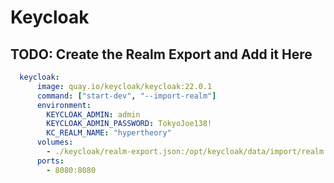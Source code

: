 
# Keycloak

## TODO: Create the Realm Export and Add it Here


```yaml
  keycloak:
      image: quay.io/keycloak/keycloak:22.0.1
      command: ["start-dev", "--import-realm"]
      environment:
        KEYCLOAK_ADMIN: admin
        KEYCLOAK_ADMIN_PASSWORD: TokyoJoe138!
        KC_REALM_NAME: "hypertheory"
      volumes:
        - ./keycloak/realm-export.json:/opt/keycloak/data/import/realm.json:ro
      ports:
        - 8080:8080
```
